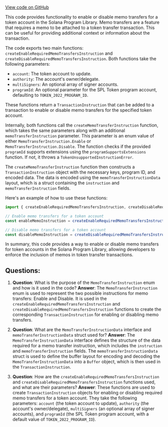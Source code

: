 [View code on GitHub](https://github.com/solana-labs/solana-program-library/token/js/src/extensions/memoTransfer/instructions.ts)

This code provides functionality to enable or disable memo transfers for a token account in the Solana Program Library. Memo transfers are a feature that requires a memo to be attached to a token transfer transaction. This can be useful for providing additional context or information about the transaction.

The code exports two main functions: `createEnableRequiredMemoTransfersInstruction` and `createDisableRequiredMemoTransfersInstruction`. Both functions take the following parameters:

- `account`: The token account to update.
- `authority`: The account's owner/delegate.
- `multiSigners`: An optional array of signer accounts.
- `programId`: An optional parameter for the SPL Token program account, defaulting to `TOKEN_2022_PROGRAM_ID`.

These functions return a `TransactionInstruction` that can be added to a transaction to enable or disable memo transfers for the specified token account.

Internally, both functions call the `createMemoTransferInstruction` function, which takes the same parameters along with an additional `memoTransferInstruction` parameter. This parameter is an enum value of either `MemoTransferInstruction.Enable` or `MemoTransferInstruction.Disable`. The function checks if the provided `programId` supports extensions using the `programSupportsExtensions` function. If not, it throws a `TokenUnsupportedInstructionError`.

The `createMemoTransferInstruction` function then constructs a `TransactionInstruction` object with the necessary keys, program ID, and encoded data. The data is encoded using the `memoTransferInstructionData` layout, which is a struct containing the `instruction` and `memoTransferInstruction` fields.

Here's an example of how to use these functions:

```javascript
import { createEnableRequiredMemoTransfersInstruction, createDisableRequiredMemoTransfersInstruction } from './path/to/this/file';

// Enable memo transfers for a token account
const enableMemoInstruction = createEnableRequiredMemoTransfersInstruction(account, authority);

// Disable memo transfers for a token account
const disableMemoInstruction = createDisableRequiredMemoTransfersInstruction(account, authority);
```

In summary, this code provides a way to enable or disable memo transfers for token accounts in the Solana Program Library, allowing developers to enforce the inclusion of memos in token transfer transactions.
## Questions: 
 1. **Question**: What is the purpose of the `MemoTransferInstruction` enum and how is it used in the code?
   **Answer**: The `MemoTransferInstruction` enum is used to represent the two possible instructions for memo transfers: Enable and Disable. It is used in the `createEnableRequiredMemoTransfersInstruction` and `createDisableRequiredMemoTransfersInstruction` functions to create the corresponding `TransactionInstruction` for enabling or disabling memo transfers.

2. **Question**: What are the `MemoTransferInstructionData` interface and `memoTransferInstructionData` struct used for?
   **Answer**: The `MemoTransferInstructionData` interface defines the structure of the data required for a memo transfer instruction, which includes the `instruction` and `memoTransferInstruction` fields. The `memoTransferInstructionData` struct is used to define the buffer layout for encoding and decoding the `MemoTransferInstructionData` into a `Buffer` object, which is then used in the `TransactionInstruction`.

3. **Question**: How are the `createEnableRequiredMemoTransfersInstruction` and `createDisableRequiredMemoTransfersInstruction` functions used, and what are their parameters?
   **Answer**: These functions are used to create `TransactionInstruction` objects for enabling or disabling required memo transfers for a token account. They take the following parameters: `account` (the token account to update), `authority` (the account's owner/delegate), `multiSigners` (an optional array of signer accounts), and `programId` (the SPL Token program account, with a default value of `TOKEN_2022_PROGRAM_ID`).